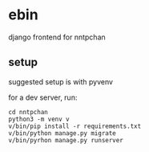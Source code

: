 # ebin

django frontend for nntpchan

## setup

suggested setup is with pyvenv

for a dev server, run:
	
	cd nntpchan
    python3 -m venv v
    v/bin/pip install -r requirements.txt
    v/bin/python manage.py migrate
    v/bin/pyrhon manage.py runserver

